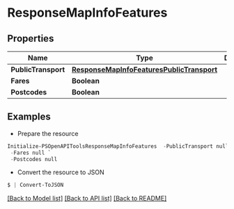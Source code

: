 # ResponseMapInfoFeatures
## Properties

Name | Type | Description | Notes
------------ | ------------- | ------------- | -------------
**PublicTransport** | [**ResponseMapInfoFeaturesPublicTransport**](ResponseMapInfoFeaturesPublicTransport.md) |  | [optional] 
**Fares** | **Boolean** |  | 
**Postcodes** | **Boolean** |  | 

## Examples

- Prepare the resource
```powershell
Initialize-PSOpenAPIToolsResponseMapInfoFeatures  -PublicTransport null `
 -Fares null `
 -Postcodes null
```

- Convert the resource to JSON
```powershell
$ | Convert-ToJSON
```

[[Back to Model list]](../README.md#documentation-for-models) [[Back to API list]](../README.md#documentation-for-api-endpoints) [[Back to README]](../README.md)

